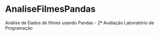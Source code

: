 # AnaliseFilmesPandas
Análise de Dados de filmes usando Pandas - 2ª Avaliação Laboratório de Programação
